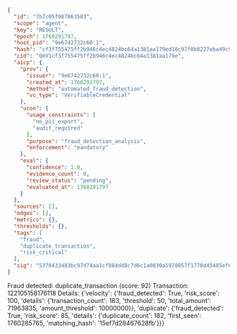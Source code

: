 ```json
{
  "id": "7b7c05f987863583",
  "scope": "agent",
  "key": "RESULT",
  "epoch": 1760291797,
  "host_pid": "9e6742732c60:1",
  "hash": "cf3f755475ff2b946c4ec4824bc64a1381aa179ed18c97f0b8227eba49c9f51e",
  "cid": "QmV1cf3f755475ff2b946c4ec4824bc64a1381aa179e",
  "aicp": {
    "prov": {
      "issuer": "9e6742732c60:1",
      "created_at": 1760291797,
      "method": "automated_fraud_detection",
      "vc_type": "VerifiableCredential"
    },
    "ucon": {
      "usage_constraints": [
        "no_pii_export",
        "audit_required"
      ],
      "purpose": "fraud_detection_analysis",
      "enforcement": "mandatory"
    },
    "eval": {
      "confidence": 1.0,
      "evidence_count": 0,
      "review_status": "pending",
      "evaluated_at": 1760291797
    }
  },
  "sources": [],
  "edges": [],
  "metrics": {},
  "thresholds": {},
  "tags": [
    "fraud",
    "duplicate_transaction",
    "risk_critical"
  ],
  "sig": "5378433483bc97d74aa1cf884dd8c7d6c1a0830a5978057f1770d45485ef67cb"
}
```

Fraud detected: duplicate_transaction (score: 92)
Transaction: 122105158176118
Details: {'velocity': {'fraud_detected': True, 'risk_score': 100, 'details': {'transaction_count': 183, 'threshold': 50, 'total_amount': 71963835, 'amount_threshold': 10000000}}, 'duplicate': {'fraud_detected': True, 'risk_score': 85, 'details': {'duplicate_count': 182, 'first_seen': 1760285765, 'matching_hash': '15ef7d28467628fb'}}}
